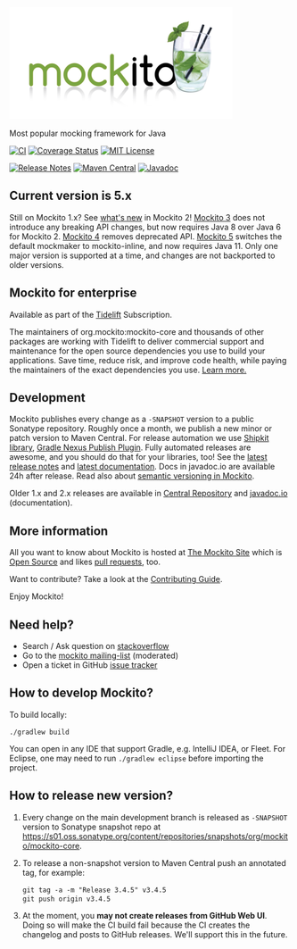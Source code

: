 <a href="https://site.mockito.org">
<img src="https://raw.githubusercontent.com/mockito/mockito/main/src/main/javadoc/org/mockito/logo.png"
     srcset="https://raw.githubusercontent.com/mockito/mockito/main/src/main/javadoc/org/mockito/logo@2x.png 2x"
     alt="Mockito" />
</a>

Most popular mocking framework for Java

[![CI](https://github.com/mockito/mockito/workflows/CI/badge.svg)](https://github.com/mockito/mockito/actions?query=workflow%3ACI)
[![Coverage Status](https://img.shields.io/codecov/c/github/mockito/mockito.svg)](https://codecov.io/github/mockito/mockito)
[![MIT License](https://img.shields.io/badge/license-MIT-green.svg)](https://github.com/mockito/mockito/blob/main/LICENSE)

[![Release Notes](https://img.shields.io/badge/release%20notes-5.x-yellow.svg)](https://github.com/mockito/mockito/releases/)
[![Maven Central](https://img.shields.io/maven-central/v/org.mockito/mockito-core.svg)](https://search.maven.org/artifact/org.mockito/mockito-core/)
[![Javadoc](https://www.javadoc.io/badge/org.mockito/mockito-core.svg)](https://www.javadoc.io/doc/org.mockito/mockito-core)


## Current version is 5.x
Still on Mockito 1.x? See [what's new](https://github.com/mockito/mockito/wiki/What%27s-new-in-Mockito-2) in Mockito 2!
[Mockito 3](https://github.com/mockito/mockito/releases/tag/v3.0.0) does not introduce any breaking API changes, but now requires Java 8 over Java 6 for Mockito 2.
[Mockito 4](https://github.com/mockito/mockito/releases/tag/v4.0.0) removes deprecated API.
[Mockito 5](https://github.com/mockito/mockito/releases/tag/v5.0.0) switches the default mockmaker to mockito-inline, and now requires Java 11.
Only one major version is supported at a time, and changes are not backported to older versions.

## Mockito for enterprise

Available as part of the [Tidelift](https://tidelift.com/subscription/pkg/maven-org-mockito-mockito-core) Subscription.

The maintainers of org.mockito:mockito-core and thousands of other packages are working with Tidelift to deliver
commercial support and maintenance for the open source dependencies you use to build your applications. Save time,
reduce risk, and improve code health, while paying the maintainers of the exact dependencies you use.
[Learn more.](https://tidelift.com/subscription/pkg/maven-org-mockito-mockito-core?utm_source=maven-org-mockito-mockito-core&utm_medium=referral&utm_campaign=enterprise&utm_term=repo)

## Development

Mockito publishes every change as a `-SNAPSHOT` version to a public Sonatype repository. Roughly once a month, we
publish a new minor or patch version to Maven Central. For release automation we use
[Shipkit library](http://shipkit.org), [Gradle Nexus Publish Plugin](https://github.com/gradle-nexus/publish-plugin).
Fully automated releases are awesome, and you should do that for your libraries, too!
See the [latest release notes](https://github.com/mockito/mockito/releases/)
and [latest documentation](https://javadoc.io/page/org.mockito/mockito-core/latest/org/mockito/Mockito.html). Docs in
javadoc.io are available 24h after release. Read also
about [semantic versioning in Mockito](https://github.com/mockito/mockito/wiki/Semantic-Versioning).

Older 1.x and 2.x releases are available in
[Central Repository](https://search.maven.org/artifact/org.mockito/mockito-core/1.10.19/jar)
and [javadoc.io](https://javadoc.io/doc/org.mockito/mockito-core/1.10.19/org/mockito/Mockito.html) (documentation).

## More information

All you want to know about Mockito is hosted at [The Mockito Site](https://site.mockito.org) which is [Open Source](https://github.com/mockito/mockito.github.io) and likes [pull requests](https://github.com/mockito/mockito.github.io/pulls), too.

Want to contribute? Take a look at the [Contributing Guide](https://github.com/mockito/mockito/blob/main/.github/CONTRIBUTING.md).

Enjoy Mockito!

## Need help?

* Search / Ask question on [stackoverflow](https://stackoverflow.com/questions/tagged/mockito)
* Go to the [mockito mailing-list](https://groups.google.com/group/mockito) (moderated)
* Open a ticket in GitHub [issue tracker](https://github.com/mockito/mockito/issues)

## How to develop Mockito?

To build locally:

```shell
./gradlew build
```
You can open in any IDE that support Gradle, e.g. IntelliJ IDEA, or Fleet.
For Eclipse, one may need to run `./gradlew eclipse` before importing the project.

## How to release new version?

1. Every change on the main development branch is released as `-SNAPSHOT` version to Sonatype snapshot repo
   at https://s01.oss.sonatype.org/content/repositories/snapshots/org/mockito/mockito-core.
2. To release a non-snapshot version to Maven Central push an annotated tag, for example:

    ```shell
    git tag -a -m "Release 3.4.5" v3.4.5
    git push origin v3.4.5
    ```

3. At the moment, you **may not create releases from GitHub Web UI**. Doing so will make the CI build fail because the
   CI creates the changelog and posts to GitHub releases. We'll support this in the future.

